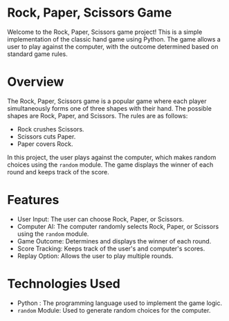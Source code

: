 # Rock, Paper, Scissors Game

Welcome to the Rock, Paper, Scissors game project! This is a simple implementation of the classic hand game using Python. The game allows a user to play against the computer, with the outcome determined based on standard game rules.

# Overview

The Rock, Paper, Scissors game is a popular game where each player simultaneously forms one of three shapes with their hand. The possible shapes are Rock, Paper, and Scissors. The rules are as follows:

- Rock crushes Scissors.
- Scissors cuts Paper.
- Paper covers Rock.

In this project, the user plays against the computer, which makes random choices using the `random` module. The game displays the winner of each round and keeps track of the score.

# Features

- User Input: The user can choose Rock, Paper, or Scissors.
- Computer AI: The computer randomly selects Rock, Paper, or Scissors using the `random` module.
- Game Outcome: Determines and displays the winner of each round.
- Score Tracking: Keeps track of the user's and computer's scores.
- Replay Option: Allows the user to play multiple rounds.

# Technologies Used

- Python : The programming language used to implement the game logic.
- `random` Module: Used to generate random choices for the computer.

